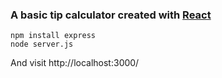 ### A basic tip calculator created with [React](http://facebook.github.io/react/)


```
npm install express
node server.js
```

And visit http://localhost:3000/
